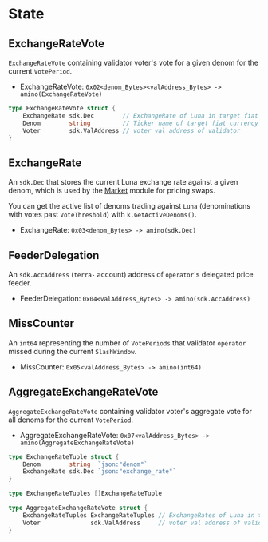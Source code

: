 <!--
order: 2
-->

# State

## ExchangeRateVote

`ExchangeRateVote` containing validator voter's vote for a given denom for the current `VotePeriod`.

- ExchangeRateVote: `0x02<denom_Bytes><valAddress_Bytes> -> amino(ExchangeRateVote)`

```go
type ExchangeRateVote struct {
	ExchangeRate sdk.Dec        // ExchangeRate of Luna in target fiat currency
	Denom        string         // Ticker name of target fiat currency
	Voter        sdk.ValAddress // voter val address of validator
}
```

## ExchangeRate

An `sdk.Dec` that stores the current Luna exchange rate against a given denom, which is used by the [Market](../../market/spec/README.md) module for pricing swaps.

You can get the active list of denoms trading against `Luna` (denominations with votes past `VoteThreshold`) with `k.GetActiveDenoms()`.

- ExchangeRate: `0x03<denom_Bytes> -> amino(sdk.Dec)`

## FeederDelegation

An `sdk.AccAddress` (`terra-` account) address of `operator`'s delegated price feeder.

- FeederDelegation: `0x04<valAddress_Bytes> -> amino(sdk.AccAddress)`

## MissCounter

An `int64` representing the number of `VotePeriods` that validator `operator` missed during the current `SlashWindow`.

- MissCounter: `0x05<valAddress_Bytes> -> amino(int64)`

## AggregateExchangeRateVote

`AggregateExchangeRateVote` containing validator voter's aggregate vote for all denoms for the current `VotePeriod`.

- AggregateExchangeRateVote: `0x07<valAddress_Bytes> -> amino(AggregateExchangeRateVote)`

```go
type ExchangeRateTuple struct {
	Denom        string  `json:"denom"`
	ExchangeRate sdk.Dec `json:"exchange_rate"`
}

type ExchangeRateTuples []ExchangeRateTuple

type AggregateExchangeRateVote struct {
	ExchangeRateTuples ExchangeRateTuples // ExchangeRates of Luna in target fiat currencies
	Voter              sdk.ValAddress     // voter val address of validator
}
```
